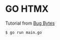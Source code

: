 # GO HTMX
Tutorial from [Bug Bytes](https://youtu.be/F9H6vYelYyU?si=uEAWimwSRdDrY84b)

```bash
$ go run main.go
```
